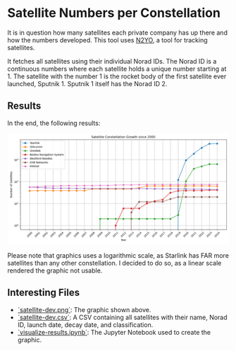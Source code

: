 # Satellite Numbers per Constellation

It is in question how many satellites each private company has up there and how the numbers developed. This tool uses [N2YO](https://n2yo.com/database), a tool for tracking satellites.

It fetches all satellites using their individual Norad IDs. The Norad ID is a continuous numbers where each satellite holds a unique number starting at 1. The satellite with the number 1 is the rocket body of the first satellite ever launched, Sputnik 1. Sputnik 1 itself has the Norad ID 2.

## Results

In the end, the following results:

![Satellite Development](./satellite-dev.png)

Please note that graphics uses a logarithmic scale, as Starlink has FAR more satellites than any other constellation. I decided to do so, as a linear scale rendered the graphic not usable.

## Interesting Files

- [´satellite-dev.png´](./satellite-dev.png): The graphic shown above.
- [´satellite-dev.csv´](./satellite-dev.csv): A CSV containing all satellites with their name, Norad ID, launch date, decay date, and classification.
- [´visualize-results.ipynb´](./visualize-results.ipynb): The Jupyter Notebook used to create the graphic.
